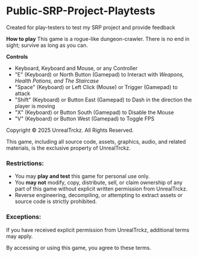 # Public-SRP-Project-Playtests
Created for play-testers to test my SRP project and provide feedback

**How to play**
This game is a rogue-like dungeon-crawler. There is no end in sight; survive as long as you can.

**Controls**
- Keyboard, Keyboard and Mouse, or any Controller
- "E" (Keyboard) or North Button (Gamepad) to Interact with *Weapons, Health Potions, and The Staircase*
- "Space" (Keyboard) or Left Click (Mouse) or Trigger (Gamepad) to attack
- "Shift" (Keyboard) or Button East (Gamepad) to Dash in the direction the player is moving
- "X" (Keyboard) or Button South (Gamepad) to Disable the Mouse
- "V" (Keyboard) or Button West (Gamepad) to Toggle FPS

Copyright © 2025 UnrealTrckz. All Rights Reserved.

This game, including all source code, assets, graphics, audio, and related materials, is the exclusive property of UnrealTrckz.

### Restrictions:
- You may **play and test** this game for personal use only.
- You **may not** modify, copy, distribute, sell, or claim ownership of any part of this game without explicit written permission from UnrealTrckz.
- Reverse engineering, decompiling, or attempting to extract assets or source code is strictly prohibited.

### Exceptions:
If you have received explicit permission from UnrealTrckz, additional terms may apply.

By accessing or using this game, you agree to these terms.
